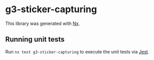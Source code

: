 # g3-sticker-capturing

This library was generated with [Nx](https://nx.dev).

## Running unit tests

Run `nx test g3-sticker-capturing` to execute the unit tests via [Jest](https://jestjs.io).
